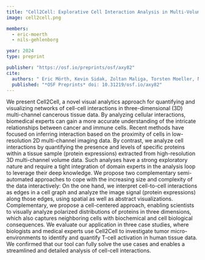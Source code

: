 ```yaml
---
title: "Cell2Cell: Explorative Cell Interaction Analysis in Multi-Volumetric Tissue Data"
image: cell2cell.png

members:
  - eric-moerth
  - nils-gehlenborg

year: 2024
type: preprint

publisher: "https://osf.io/preprints/osf/axy82"
cite:
  authors: " Eric Mörth, Kevin Sidak, Zoltan Maliga, Torsten Moeller, Nils Gehlenborg, Peter Sorger, Hanspeter Pfister, Johanna Beyer, and Robert Krüger"
  published: "*OSF Preprints* doi: 10.31219/osf.io/axy82"
---
```


We present Cell2Cell, a novel visual analytics approach for quantifying and visualizing networks of cell-cell interactions in three-dimensional (3D) multi-channel cancerous tissue data. By analyzing cellular interactions, biomedical experts can gain a more accurate understanding of the intricate relationships between cancer and immune cells. Recent methods have focused on inferring interaction based on the proximity of cells in low-resolution 2D multi-channel imaging data. By contrast, we analyze cell interactions by quantifying the presence and levels of specific proteins within a tissue sample (protein expressions) extracted from high-resolution 3D multi-channel volume data. Such analyses have a strong exploratory nature and require a tight integration of domain experts in the analysis loop to leverage their deep knowledge. We propose two complementary semi-automated approaches to cope with the increasing size and complexity of the data interactively: On the one hand, we interpret cell-to-cell interactions as edges in a cell graph and analyze the image signal (protein expressions) along those edges, using spatial as well as abstract visualizations. Complementary, we propose a cell-centered approach, enabling scientists to visually analyze polarized distributions of proteins in three dimensions, which also captures neighboring cells with biochemical and cell biological consequences. We evaluate our application in three case studies, where biologists and medical experts use Cell2Cell to investigate tumor micro-environments to identify and quantify T-cell activation in human tissue data. We confirmed that our tool can fully solve the use cases and enables a streamlined and detailed analysis of cell-cell interactions.


